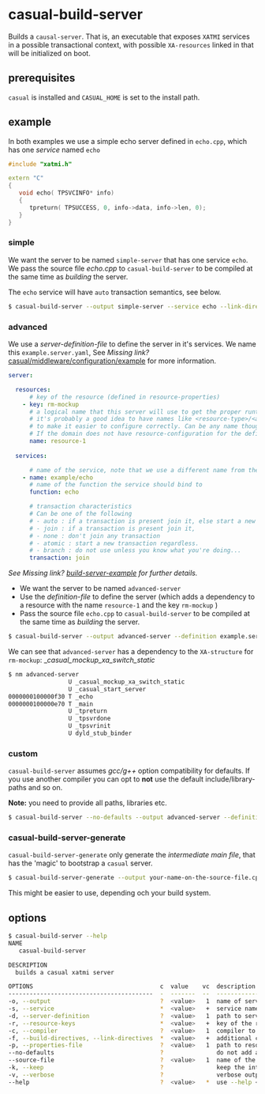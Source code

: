 # casual-build-server

Builds a `causal-server`. That is, an executable that exposes `XATMI` services in a possible transactional context,
with possible `XA-resources` linked in that will be initialized on boot.


## prerequisites

`casual` is installed and `CASUAL_HOME` is set to the install path.


## example

In both examples we use a simple echo server defined in `echo.cpp`, which has one _service_ named `echo`

```cpp
#include "xatmi.h"

extern "C"
{
   void echo( TPSVCINFO* info)
   {
      tpreturn( TPSUCCESS, 0, info->data, info->len, 0);
   }
}

```

### simple

We want the server to be named `simple-server` that has one service `echo`. We pass the source 
file _echo.cpp_ to `casual-build-server` to be compiled at the same time as _building_ the server.

The `echo` service will have `auto` transaction semantics, see below.


```bash
$ casual-build-server --output simple-server --service echo --link-directives echo.cpp
```

### advanced

We use a _server-definition-file_ to define the server in it's services. We name this `example.server.yaml`, 
See *Missing link?* [casual/middleware/configuration/example](../../../configuration/example/readme.md) for more information.

```yaml
server:

  resources:
      # key of the resource (defined in resource-properties)
    - key: rm-mockup
      # a logical name that this server will use to get the proper runtime configuration.
      # it's probably a good idea to have names like <resource-type>/<application>, ex: db/my-application
      # to make it easier to configure correctly. Can be any name though.
      # If the domain does not have resource-configuration for the defined name, the server will not boot.
      name: resource-1
      
  services:

      # name of the service, note that we use a different name from the function name
    - name: example/echo
      # name of the function the service should bind to
      function: echo

      # transaction characteristics
      # Can be one of the following
      # - auto : if a transaction is present join it, else start a new one (default)
      # - join : if a transaction is present join it,
      # - none : don't join any transaction
      # - atomic : start a new transaction regardless.
      # - branch : do not use unless you know what you're doing...
      transaction: join
```

_See *Missing link?* [build-server-example](../../../configuration/example/build/server.yaml) for further details._


* We want the server to be named `advanced-server`
* Use the _definition-file_ to define the server (which adds a dependency to a resource with the name `resource-1` and the key `rm-mockup` )
* Pass the source file `echo.cpp` to `casual-build-server` to be compiled at the same time as _building_ the server.

```bash
$ casual-build-server --output advanced-server --definition example.server.yaml --build-directives echo.cpp 
```

We can see that `advanced-server` has a dependency to the `XA-structure` for `rm-mockup`: __casual_mockup_xa_switch_static_

```bash
$ nm advanced-server 
                 U _casual_mockup_xa_switch_static
                 U _casual_start_server
0000000100000f30 T _echo
0000000100000e70 T _main
                 U _tpreturn
                 U _tpsvrdone
                 U _tpsvrinit
                 U dyld_stub_binder
``` 

### custom

`casual-build-server` assumes _gcc/g++_ option compatibility for defaults. If you use another compiler you can
opt to **not** use the default include/library-paths and so on.

**Note:** you need to provide all paths, libraries etc.

```bash
$ casual-build-server --no-defaults --output advanced-server --definition example.server.yaml --build-directives echo.cpp <all other stuff your compiler needs>
```

### casual-build-server-generate

`casual-build-server-generate` only generate the _intermediate main file_, that has the 'magic' to bootstrap a `casual` server.

```bash
$ casual-build-server-generate --output your-name-on-the-source-file.cpp --definition example.server.yaml
```

This might be easier to use, depending och your build system.

## options

```bash
$ casual-build-server --help
NAME
   casual-build-server

DESCRIPTION
  builds a casual xatmi server

OPTIONS                                    c  value    vc  description
-----------------------------------------  -  -------  --  -----------------------------------------------
-o, --output                               ?  <value>   1  name of server to be built
-s, --service                              *  <value>   +  service names
-d, --server-definition                    ?  <value>   1  path to server definition file
-r, --resource-keys                        *  <value>   +  key of the resource
-c, --compiler                             ?  <value>   1  compiler to use
-f, --build-directives, --link-directives  *  <value>   +  additional compile and link directives
-p, --properties-file                      ?  <value>   1  path to resource properties file
--no-defaults                              ?               do not add any default compiler/link directives
--source-file                              ?  <value>   1  name of the intermediate source file
-k, --keep                                 ?               keep the intermediate source file
-v, --verbose                              ?               verbose output
--help                                     ?  <value>   *  use --help <option> to see further details

```